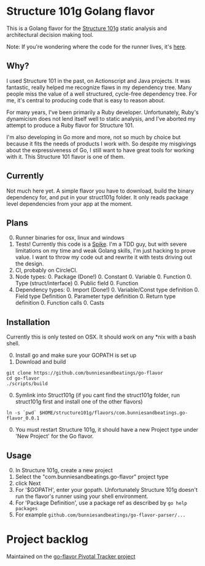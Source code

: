 # Structure 101g Golang flavor

This is a Golang flavor for the [Structure 101g](https://structure101.com/) static analysis and architectural decision making tool. 

Note: If you're wondering where the code for the runner lives, it's [here](https://github.com/bunniesandbeatings/go-flavor-parser).

## Why?

I used Structure 101 in the past, on Actionscript and Java projects. It was fantastic, really helped me recognize flaws in my dependency tree. Many people miss the value of a well structured, cycle-free dependency tree. For me, it's central to producing code that is easy to reason about.

For many years, I've been primarily a Ruby developer. Unfortunately, Ruby's dynamicism does not lend itself well to static analysis, and I've aborted my attempt to produce a Ruby flavor for Structure 101.  

I'm also developing in Go more and more, not so much by choice but because it fits the needs of products I work with. So despite my misgivings about the expressiveness of Go, I still want to have great tools for working with it. This Structure 101 flavor is one of them.

## Currently

Not much here yet. A simple flavor you have to download, build the binary dependency for, and put in your struct101g folder. It only reads package level dependencies from your app at the moment. 

## Plans

  0. Runner binaries for osx, linux and windows
  0. Tests! Currently this code is a [Spike](http://agiledictionary.com/209/spike/). I'm a TDD guy, but with severe limitations on my time and weak Golang skills, I'm just hacking to prove value. I want to throw my code out and rewrite it with tests driving out the design.
  0. CI, probably on CircleCI.
  0. Node types:
    0. Package (Done!)
      0. Constant
      0. Variable
      0. Function
    0. Type (struct/interface)
      0. Public field
      0. Function
  0. Dependency types:
    0. Import (Done!)
    0. Variable/Const type definition
    0. Field type Definition
    0. Parameter type definition
    0. Return type definition
    0. Function calls
    0. Casts

## Installation
Currently this is only tested on OSX. It should work on any *nix with a bash shell.

0. Install go and make sure your GOPATH is set up
0. Download and build

  ```shell
  git clone https://github.com/bunniesandbeatings/go-flavor
  cd go-flavor
  ./scripts/build
  ```
  
0. Symlink into Struct101g (if you cant find the struct101g folder, run struct101g first and install one of the other flavors)

  ```shell
  ln -s `pwd` $HOME/structure101g/flavors/com.bunniesandbeatings.go-flavor_0.0.1
  ```

0. You must restart Structure 101g, it should have a new Project type under 'New Project' for the Go flavor.

## Usage 

0. In Structure 101g, create a new project
0. Select the "com.bunniesandbeatings.go-flavor" project type
0. click Next
0. For '$GOPATH', enter your gopath. Unfortunately Structure 101g doesn't run the flavor's runner using your shell environment.
0. For 'Package Definition', use a package ref as described by ```go help packages```
  0. For example ```github.com/bunniesandbeatings/go-flavor-parser/...```


# Project backlog

Maintained on the [go-flavor Pivotal Tracker project](https://www.pivotaltracker.com/n/projects/1265846)
